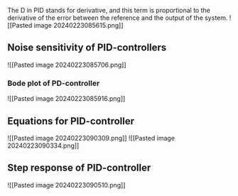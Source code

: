 The D in PID stands for derivative, and this term is proportional to the derivative of the error between the reference and the output of the system.
![[Pasted image 20240223085615.png]]
## Noise sensitivity of PID-controllers
![[Pasted image 20240223085706.png]]
### Bode plot of PD-controller
![[Pasted image 20240223085916.png]]
## Equations for PID-controller
![[Pasted image 20240223090309.png]]
![[Pasted image 20240223090334.png]]
## Step response of PID-controller
![[Pasted image 20240223090510.png]]
